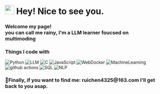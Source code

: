 <h1><img src="https://emojis.slackmojis.com/emojis/images/1531849430/4246/blob-sunglasses.gif?1531849430" width="30"/> Hey! Nice to see you.</h1>

<p><h3>Welcome my page!</br>you can call me rainy, I'm a LLM learner foucsed on multimoding

<h3>Things I code with</h3>
<p>
   <img alt="Python" src="https://img.shields.io/badge/-Python-45b8d8?style=flat-square&logo=python&logoColor=white" />
   <img alt="LLM" src="https://img.shields.io/badge/-LLM-8DD6F9?style=flat-square&logo=webpack&logoColor=white" /> 
   <img alt="C" src="https://img.shields.io/badge/-C-46a2f1?style=flat-square&logo=C&logoColor=white" />
   <img alt="JavaScript" src="https://img.shields.io/badge/-JavaScript-2088FF?style=flat-square&logo=JavaScript&logoColor=white" />
   <img alt="WebDocker" src="https://img.shields.io/badge/-WebDocker-1a73e8?style=flat-square&logo=docker&logoColor=white" />
   <img alt="MachineLearning" src="https://img.shields.io/badge/-MachineLearning-007ACC?style=flat-square&logo=coder&logoColor=white" />
   <img alt="github actions" src="https://img.shields.io/badge/-Github_Actions-2088FF?style=flat-square&logo=github-actions&logoColor=white" />
   <img alt="SQL" src="https://img.shields.io/badge/-SQL-ea2845?style=flat-square&logo=salla&logoColor=white" />
   <img alt="NLP" src="https://img.shields.io/badge/-NLP-ea2845?style=flat-square&logo=namebase&logoColor=white"/>
</p>


</p><h3>📧Finally, if you want to find me: ruichen4325@163.com  I'll get back to you asap.</h3>

